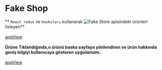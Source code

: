 # Fake Shop

** `React redux` ve `hooksları` kullanarak ![Fake Store](https://fakestoreapi.com) apisindeki ürünleri  listeyen** <br/><br/>
[appView](https://github.com/mmyildirim/fake-shop/blob/main/fakeShopAppView.png)<br/></br>
**Ürüne Tıklandığında,o ürünü baska sayfaya yönlendiren ve ürün  hakkında geniş bilgiyi kullanıcaya gösteren *uygulamam*.**<br/><br/>
[appView](https://github.com/mmyildirim/fake-shop/blob/main/fakeShopAppView2.png)
